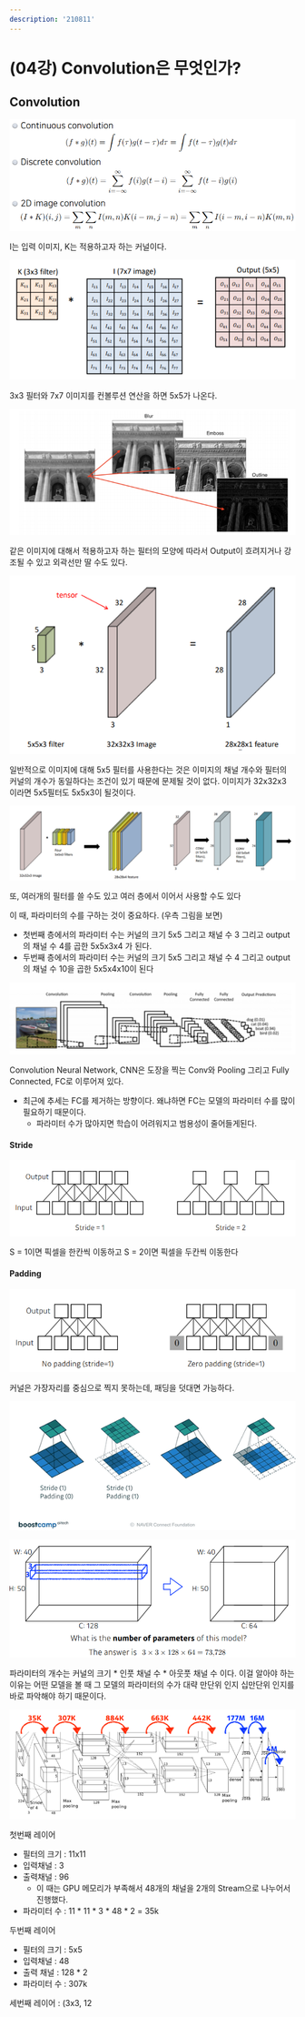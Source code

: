 ```yaml
---
description: '210811'
---
```


# \(04강\) Convolution은 무엇인가?

## Convolution

![](../../../../.gitbook/assets/image%20%28834%29.png)

I는 입력 이미지, K는 적용하고자 하는 커널이다.

![](../../../../.gitbook/assets/image%20%28835%29.png)

3x3 필터와 7x7 이미지를 컨볼루션 연산을 하면 5x5가 나온다.

![](../../../../.gitbook/assets/image%20%28825%29.png)

같은 이미지에 대해서 적용하고자 하는 필터의 모양에 따라서 Output이 흐려지거나 강조될 수 있고 외곽선만 딸 수도 있다.

![](../../../../.gitbook/assets/image%20%28833%29.png)

일반적으로 이미지에 대해 5x5 필터를 사용한다는 것은 이미지의 채널 개수와 필터의 커널의 개수가 동일하다는 조건이 있기 때문에 문제될 것이 없다. 이미지가 32x32x3 이라면 5x5필터도 5x5x3이 될것이다.

![](../../../../.gitbook/assets/image%20%28822%29.png)

또, 여러개의 필터를 쓸 수도 있고 여러 층에서 이어서 사용할 수도 있다

이 때, 파라미터의 수를 구하는 것이 중요하다. \(우측 그림을 보면\)

* 첫번째 층에서의 파라미터 수는 커널의 크기 5x5 그리고 채널 수 3 그리고 output의 채널 수 4를 곱한 5x5x3x4 가 된다.
* 두번째 층에서의 파라미터 수는 커널의 크기 5x5 그리고 채널 수 4 그리고 output의 채널 수 10을 곱한 5x5x4x10이 된다

![](../../../../.gitbook/assets/image%20%28826%29.png)

Convolution Neural Network, CNN은 도장을 찍는 Conv와 Pooling 그리고 Fully Connected, FC로 이루어져 있다.

* 최근에 추세는 FC를 제거하는 방향이다. 왜냐하면 FC는 모델의 파라미터 수를 많이 필요하기 때문이다.
  * 파라미터 수가 많아지면 학습이 어려워지고 범용성이 줄어들게된다.

#### Stride

![](../../../../.gitbook/assets/image%20%28836%29.png)

S = 1이면 픽셀을 한칸씩 이동하고 S = 2이면 픽셀을 두칸씩 이동한다

#### Padding

![](../../../../.gitbook/assets/image%20%28824%29.png)

커널은 가장자리를 중심으로 찍지 못하는데, 패딩을 덧대면 가능하다.

![](../../../../.gitbook/assets/1%20%281%29.gif)

![](../../../../.gitbook/assets/image%20%28827%29.png)

파라미터의 개수는 커널의 크기 \* 인풋 채널 수 \* 아웃풋 채널 수 이다. 이걸 알아야 하는 이유는 어떤 모델을 볼 때 그 모델의 파라미터의 수가 대략 만단위 인지 십만단위 인지를 바로 파악해야 하기 때문이다.

![](../../../../.gitbook/assets/image%20%28823%29.png)

첫번째 레이어

* 필터의 크기 : 11x11
* 입력채널 : 3
* 출력채널 : 96
  * 이 때는 GPU 메모리가 부족해서 48개의 채널을 2개의 Stream으로 나누어서 진행했다.
* 파라미터 수 : 11 \* 11 \* 3 \* 48 \* 2 = 35k

두번째 레이어

* 필터의 크기 : 5x5
* 입력채널 : 48
* 출력 채널 : 128 \* 2
* 파라미터 수 : 307k

세번째 레이어 : \(3x3, 12



